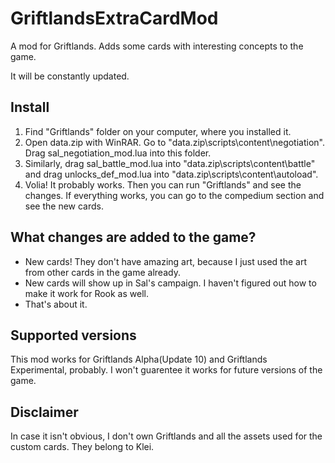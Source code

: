 # GriftlandsExtraCardMod

A mod for Griftlands. Adds some cards with interesting concepts to the game.

It will be constantly updated.

## Install

1. Find "Griftlands" folder on your computer, where you installed it.
2. Open data.zip with WinRAR. Go to "data.zip\scripts\content\negotiation". Drag sal_negotiation_mod.lua into this folder.
3. Similarly, drag sal_battle_mod.lua into "data.zip\scripts\content\battle" and drag unlocks_def_mod.lua into "data.zip\scripts\content\autoload".
4. Volia! It probably works. Then you can run "Griftlands" and see the changes. If everything works, you can go to the compedium section and see the new cards.

## What changes are added to the game?

* New cards! They don't have amazing art, because I just used the art from other cards in the game already.
* New cards will show up in Sal's campaign. I haven't figured out how to make it work for Rook as well.
* That's about it.

## Supported versions

This mod works for Griftlands Alpha(Update 10) and Griftlands Experimental, probably. I won't guarentee it works for future versions of the game.

## Disclaimer

In case it isn't obvious, I don't own Griftlands and all the assets used for the custom cards. They belong to Klei.
